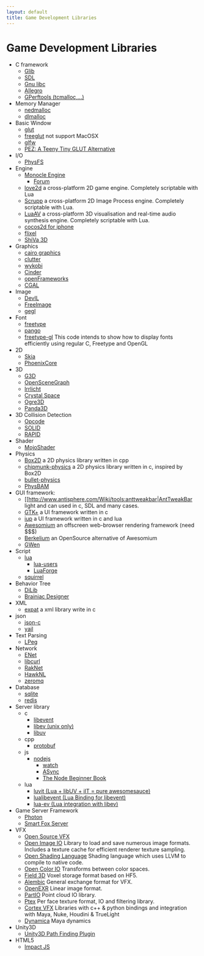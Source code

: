 ```yaml
---
layout: default
title: Game Development Libraries
---
```


# Game Development Libraries

  * C framework
    * [Glib](http://www.gtk.org/)
    * [SDL](http://www.libsdl.org/)
    * [Gnu libc](http://www.gnu.org/software/libc/)
    * [Allegro](http://alleg.sourceforge.net/)
    * [GPerftools (tcmalloc,...)](http://code.google.com/p/gperftools/)
  * Memory Manager
    * [nedmalloc](http://www.nedprod.com/programs/portable/nedmalloc/)
    * [dlmalloc](http://g.oswego.edu/dl/html/malloc.html)
  * Basic Window
    * [glut](http://www.opengl.org/resources/libraries/glut/)
    * [freeglut](http://freeglut.sourceforge.net/) not support MacOSX
    * [glfw](http://www.glfw.org/glfw)
    * [PEZ: A Teeny Tiny GLUT Alternative](http://prideout.net/blog/?p=36)
  * I/O
    * [PhysFS](http://icculus.org/physfs/)
  * Engine
    * [Monocle Engine](http://monoclepowered.org/home)
      * [Forum](http://bitcollective.ca/forums/index.php?board=9.0)
    * [love2d](http://love2d.org/) a cross-platform 2D game engine. Completely scriptable with Lua
    * [Scrupp](http://scrupp.sourceforge.net/) a cross-platform 2D Image Process engine. Completely scriptable with Lua.
    * [LuaAV](http://lua-av.mat.ucsb.edu/blog/) a cross-platform 3D visualisation and real-time audio synthesis engine. Completely scriptable with Lua. 
    * [cocos2d for iphone](http://www.cocos2d-iphone.org/)
    * [flixel](http://flixel.org/)
    * [ShiVa 3D](http://www.stonetrip.com/)
  * Graphics
    * [cairo graphics](http://cairographics.org/)
    * [clutter](http://www.clutter-project.org/)
    * [wykobi](http://www.wykobi.com/index.html)
    * [Cinder](http://libcinder.org)
    * [openFrameworks](http://www.openframeworks.cc/)
    * [CGAL](http://www.cgal.org/)
  * Image
    * [DevIL](http://openil.sourceforge.net/)
    * [FreeImage](http://freeimage.sourceforge.net/)
    * [gegl](http://www.gegl.org/)
  * Font
    * [freetype](http://www.freetype.org/)
    * [pango](http://www.pango.org/)
    * [freetype-gl](http://code.google.com/p/freetype-gl/) This code intends to show how to display fonts efficiently using regular C, Freetype and OpenGL
  * 2D
    * [Skia](http://code.google.com/p/skia/)
    * [PhoenixCore](http://code.google.com/p/phoenixgl/)
  * 3D
    * [G3D](http://g3d.sourceforge.net/)
    * [OpenSceneGraph](http://www.openscenegraph.org/)
    * [Irrlicht](http://irrlicht.sourceforge.net/)
    * [Crystal Space](http://www.crystalspace3d.org/)
    * [Ogre3D](http://www.ogre3d.org/)
    * [Panda3D](http://www.panda3d.org/)
  * 3D Collision Detection
    * [Opcode](http://www.codercorner.com/Opcode.htm)
    * [SOLID](http://www.win.tue.nl/~gino/solid/index.html)
    * [RAPID](http://gamma.cs.unc.edu/OBB/)
  * Shader
    * [MojoShader](http://icculus.org/mojoshader/)
  * Physics
    * [Box2D](http://www.box2d.org/:) a 2D physics library written in cpp
    * [chipmunk-physics](http://code.google.com/p/chipmunk-physics/:) a 2D physics library written in c, inspired by Box2D
    * [bullet-physics](http://bulletphysics.org/)
    * [PhysBAM](http://physbam.stanford.edu/)
  * GUI framework:
    * [[http://www.antisphere.com/Wiki/tools:anttweakbar|AntTweakBar light and can used in c, SDL and many cases.
    * [GTK+](http://www.gtk.org/:) a UI framework written in c
    * [iup](http://www.tecgraf.puc-rio.br/iup/:) a UI framework written in c and lua
    * [Awesomium](http://awesomium.com/) an offscreen web-browser rendering framework (need $$$)
    * [Berkelium](http://berkelium.org/) an OpenSource alternative of Awesomium
    * [GWen](http://code.google.com/p/gwen/)
  * Script
    * [lua](http://www.lua.org/)
      * [lua-users](http://lua-users.org/)
      * [LuaForge](http://luaforge.net/)
    * [squirrel](http://www.squirrel-lang.org/)
  * Behavior Tree
    * [DiLib](http://dilib.dimutu.com/)
    * [Brainiac Designer](http://brainiac.codeplex.com/)
  * XML
    * [expat](http://expat.sourceforge.net/:) a xml library write in c
  * json
    * [json-c](http://oss.metaparadigm.com/json-c/)
    * [yajl](http://lloyd.github.com/yajl/)
  * Text Parsing
    * [LPeg](http://www.inf.puc-rio.br/~roberto/lpeg/)
  * Network
    * [ENet](http://enet.bespin.org/)
    * [libcurl](http://curl.haxx.se/libcurl/)
    * [RakNet](http://www.jenkinssoftware.com/index.html)
    * [HawkNL](http://hawksoft.com/hawknl/)
    * [zeromq](http://www.zeromq.org/)
  * Database
    * [sqlite](http://www.sqlite.org/)
    * [redis](http://redis.io/)
  * Server library
    * c
      * [libevent](http://monkey.org/~provos/libevent/)
      * [libev (unix only)](http://software.schmorp.de/pkg/libev.html)
      * [libuv](https://github.com/joyent/libuv)
    * cpp
      * [protobuf](http://code.google.com/p/protobuf/)
    * js
      * [nodejs](http://nodejs.org/)
        * [watch](https://github.com/mikeal/watch)
        * [ASync](https://github.com/caolan/async)
        * [The Node Beginner Book](http://www.nodebeginner.org/)
    * lua
      * [luvit (Lua + libUV + jIT = pure awesomesauce)](https://github.com/luvit/luvit)
      * [lualibevent (Lua Binding for libevent)](https://github.com/javierguerragiraldez/lualibevent/)
      * [lua-ev (Lua integration with libev)](https://github.com/brimworks/lua-ev)
  * Game Server Framework
    * [Photon](http://www.exitgames.com/)
    * [Smart Fox Server](http://www.smartfoxserver.com/)
  * VFX
    * [Open Source VFX](http://opensourcevfx.org/)
    * [Open Image IO](https://sites.google.com/site/openimageio/home) Library to load and save numerous image formats. Includes a texture cache for efficient renderer texture sampling.
    * [Open Shading Language](http://code.google.com/p/openshadinglanguage/) Shading language which uses LLVM to compile to native code.
    * [Open Color IO](http://opencolorio.org/) Transforms between color spaces.
    * [Field 3D](https://sites.google.com/site/field3d/) Voxel storage format based on HF5.
    * [Alembic](http://code.google.com/p/alembic/) General exchange format for VFX.
    * [OpenEXR](http://www.openexr.com/) Linear image format.
    * [PartIO](http://www.disneyanimation.com/technology/partio.html) Point cloud IO library.
    * [Ptex](http://ptex.us/) Per face texture format, IO and filtering library.
    * [Cortex VFX](http://code.google.com/p/cortex-vfx/) Libraries with c++ & python bindings and integration with Maya, Nuke, Houdini & TrueLight
    * [Dynamica](http://www.bulletphysics.org/mediawiki-1.5.8/index.php/Maya_Dynamica_Plugin) Maya dynamics
  * Unity3D
    * [Unity3D Path Finding Plugin](http://www.arongranberg.com/)
  * HTML5
    * [Impact JS](http://impactjs.com/)
